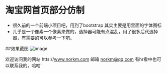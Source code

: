 # 淘宝网首页部分仿制
- 很久前的一个前端小项目吧，用到了bootstrap 其实主要是用里面的字体图标
- 几乎是一个像素一个像素来做的，选择器可能有点混乱，用了很多后代选择器，有需要的可以参考一下吧。

##效果截图
 ![image](https://github.com/norkmGitHub/taobao/blob/master/images/shuomin.jpg)
 
 
 欢迎访问我的网站 htts://www.norkm.com
 邮箱 norkm@qq.com
 有hr看中也可以联系我的，哈哈`
